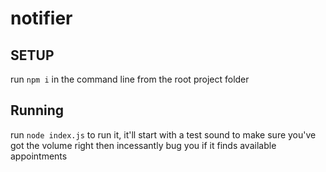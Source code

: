 # notifier

## SETUP

run `npm i` in the command line from the root project folder

## Running

run `node index.js` to run it, it'll start with a test sound to make sure you've got the volume right then incessantly bug you if it finds available appointments

